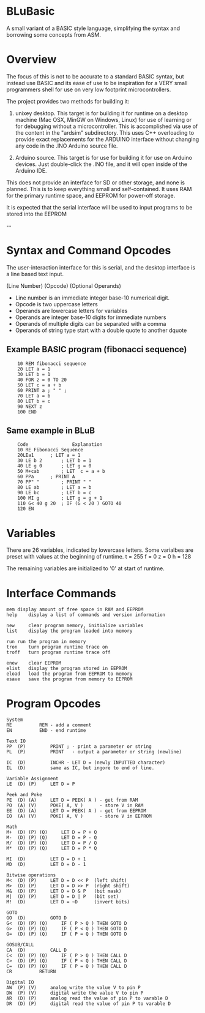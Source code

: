 BLuBasic
========

A small variant of a BASIC style language, simplifying the syntax and
borrowing some concepts from ASM.


# Overview

The focus of this is not to be accurate to a standard BASIC syntax,
but instead use BASIC and its ease of use to be inspiration for a
VERY small programmers shell for use on very low footprint
microcontrollers.

The project provides two methods for building it:

1. unixey desktop.  This target is for building it for runtime on a 
   desktop machine (Mac OSX, MinGW on Windows, Linux) for use of learning
   or for debugging without a microcontroller.  This is accomplished via
   use of the content in the "ardsim" subdirectory.  This uses C++ 
   overloading to provide exact replacements for the ARDUINO interface
   without changing any code in the .INO Arduino source file.

2. Arduino source.  This target is for use for building it for use on
   Arduino devices.  Just double-click the .INO file, and it will open 
   inside of the Arduino IDE.

This does not provide an interface for SD or other storage, and none
is planned.  This is to keep everything small and self-contained.  It 
uses RAM for the primary runtime space, and EEPROM for power-off storage.

It is expected that the serial interface will be used to input programs
to be stored into the EEPROM


--

# Syntax and Command Opcodes

The user-interaction interface for this is serial, and the desktop
interface is a line based text input.

(Line Number) (Opcode) (Optional Operands)

- Line number is an immediate integer base-10 numerical digit.
- Opcode is two uppercase letters
- Operands are lowercase letters for variables
- Operands are integer base-10 digits for immediate numbers
- Operands of multiple digits can be separated with a comma
- Operands of string type start with a double quote to another dquote 


## Example BASIC program (fibonacci sequence)

	    10 REM fibonacci sequence
	    20 LET a = 1
	    30 LET b = 1
	    40 FOR z = 0 TO 20
	    50 LET c = a + b
	    60 PRINT a ; " " ;
	    70 LET a = b
	    80 LET b = c
	    90 NEXT z
	    100 END


## Same example in BLuB

	    Code                Explanation
	    10 RE Fibonacci Sequence
	    20LEa1		; LET a = 1
	    30 LE b 2		; LET b = 1
	    40 LE g 0		; LET g = 0
	    50 M+cab		; LET  c = a + b
	    60 PPa		; PRINT A
	    70 PP" "		; PRINT " "
	    80 LE ab		; LET a = b
	    90 LE bc		; LET b = c
	    100 MI g		; LET g = g + 1
	    110 G< 40 g 20	; IF (G < 20 ) GOTO 40
	    120 EN
	

# Variables

There are 26 variables, indicated by lowercase letters.
Some varialbes are preset with values at the beginning of runtime.
	t = 255
	f = 0
	z = 0
	h = 128

The remaining variables are initialized to '0' at start of runtime.


# Interface Commands
	mem	display amount of free space in RAM and EEPROM
	help	display a list of commands and version information

	new 	clear program memory, initialize variables
	list	display the program loaded into memory

	run	run the program in memory
	tron	turn program runtime trace on
	troff	turn program runtime trace off

	enew	clear EEPROM
	elist	display the program stored in EEPROM
	eload	load the program from EEPROM to memory
	esave	save the program from memory to EEPROM


# Program Opcodes

    System
	RE			REM - add a comment
	EN			END - end runtime

    Text IO
	PP  (P)			PRINT ; - print a parameter or string
	PL  (P)			PRINT   - output a parameter or string (newline)

	IC  (D)			INCHR - LET D = (newly INPUTTED character)
	IL  (D)			same as IC, but ingore to end of line.

    Variable Assignment
	LE  (D) (P)		LET D = P

    Peek and Poke
	PE  (D) (A)		LET D = PEEK( A ) - get from RAM
	PO  (A) (V)		POKE( A, V )      - store V in RAM
	EE  (D) (A)		LET D = PEEK( A ) - get from EEPROM
	EO  (A) (V)		POKE( A, V )      - store V in EEPROM

    Math
	M+  (D) (P) (Q)		LET D = P + Q
	M-  (D) (P) (Q)		LET D = P - Q
	M/  (D) (P) (Q)		LET D = P / Q
	M*  (D) (P) (Q)		LET D = P * Q

	MI  (D)			LET D = D + 1
	MD  (D)			LET D = D - 1

    Bitwise operations
	M<  (D)	(P)		LET D = D << P  (left shift)
	M>  (D)	(P)		LET D = D >> P  (right shift)
	M&  (D) (P)		LET D = D & P   (bit mask)
	M|  (D) (P)		LET D = D | P   (bit set)
	M!  (D)			LET D = ~D      (invert bits)
	
    GOTO
	GO  (D)			GOTO D
	G<  (D) (P) (Q)		IF ( P > Q ) THEN GOTO D
	G>  (D) (P) (Q)		IF ( P < Q ) THEN GOTO D
	G=  (D) (P) (Q)		IF ( P = Q ) THEN GOTO D

    GOSUB/CALL
	CA  (D)			CALL D
	C<  (D) (P) (Q)		IF ( P > Q ) THEN CALL D
	C>  (D) (P) (Q)		IF ( P < Q ) THEN CALL D
	C=  (D) (P) (Q)		IF ( P = Q ) THEN CALL D
	CR			RETURN

    Digital IO
	AW  (P) (V)		analog write the value V to pin P
	DW  (P) (V)		digital write the value V to pin P
	AR  (D) (P)		analog read the value of pin P to varable D
	DR  (D) (P)		digital read the value of pin P to varable D

